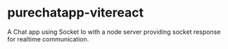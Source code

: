 # purechatapp-vitereact
A Chat app using Socket Io with a node server providing socket response for realtime communication.
